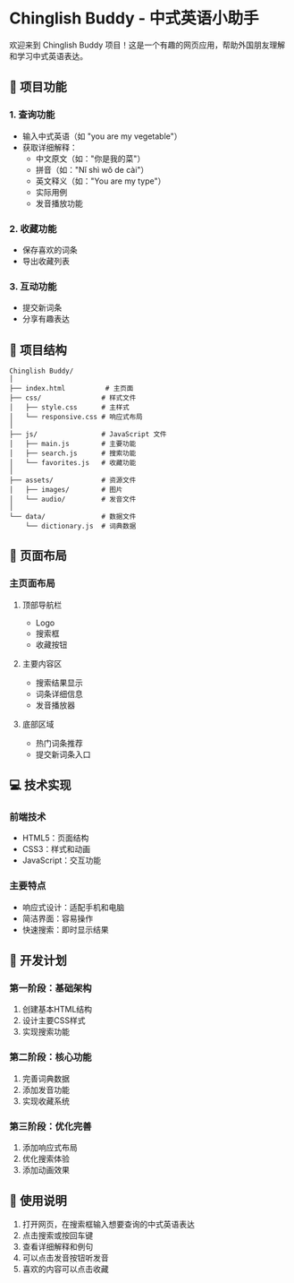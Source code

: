 # Chinglish Buddy - 中式英语小助手

欢迎来到 Chinglish Buddy 项目！这是一个有趣的网页应用，帮助外国朋友理解和学习中式英语表达。

## 🌟 项目功能

### 1. 查询功能
- 输入中式英语（如 "you are my vegetable"）
- 获取详细解释：
  - 中文原文（如："你是我的菜"）
  - 拼音（如："Nǐ shì wǒ de cài"）
  - 英文释义（如："You are my type"）
  - 实际用例
  - 发音播放功能

### 2. 收藏功能
- 保存喜欢的词条
- 导出收藏列表

### 3. 互动功能
- 提交新词条
- 分享有趣表达

## 📁 项目结构

```
Chinglish Buddy/
│
├── index.html          # 主页面
├── css/               # 样式文件
│   ├── style.css      # 主样式
│   └── responsive.css # 响应式布局
│
├── js/                # JavaScript 文件
│   ├── main.js        # 主要功能
│   ├── search.js      # 搜索功能
│   └── favorites.js   # 收藏功能
│
├── assets/            # 资源文件
│   ├── images/        # 图片
│   └── audio/         # 发音文件
│
└── data/              # 数据文件
    └── dictionary.js  # 词典数据
```

## 🎨 页面布局

### 主页面布局
1. 顶部导航栏
   - Logo
   - 搜索框
   - 收藏按钮

2. 主要内容区
   - 搜索结果显示
   - 词条详细信息
   - 发音播放器

3. 底部区域
   - 热门词条推荐
   - 提交新词条入口

## 💻 技术实现

### 前端技术
- HTML5：页面结构
- CSS3：样式和动画
- JavaScript：交互功能

### 主要特点
- 响应式设计：适配手机和电脑
- 简洁界面：容易操作
- 快速搜索：即时显示结果

## 🚀 开发计划

### 第一阶段：基础架构
1. 创建基本HTML结构
2. 设计主要CSS样式
3. 实现搜索功能

### 第二阶段：核心功能
1. 完善词典数据
2. 添加发音功能
3. 实现收藏系统

### 第三阶段：优化完善
1. 添加响应式布局
2. 优化搜索体验
3. 添加动画效果

## 📝 使用说明

1. 打开网页，在搜索框输入想要查询的中式英语表达
2. 点击搜索或按回车键
3. 查看详细解释和例句
4. 可以点击发音按钮听发音
5. 喜欢的内容可以点击收藏
